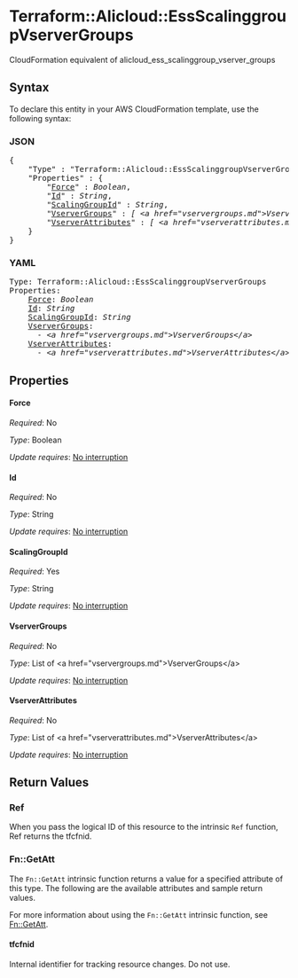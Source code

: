 # Terraform::Alicloud::EssScalinggroupVserverGroups

CloudFormation equivalent of alicloud_ess_scalinggroup_vserver_groups

## Syntax

To declare this entity in your AWS CloudFormation template, use the following syntax:

### JSON

<pre>
{
    "Type" : "Terraform::Alicloud::EssScalinggroupVserverGroups",
    "Properties" : {
        "<a href="#force" title="Force">Force</a>" : <i>Boolean</i>,
        "<a href="#id" title="Id">Id</a>" : <i>String</i>,
        "<a href="#scalinggroupid" title="ScalingGroupId">ScalingGroupId</a>" : <i>String</i>,
        "<a href="#vservergroups" title="VserverGroups">VserverGroups</a>" : <i>[ &lt;a href=&#34;vservergroups.md&#34;&gt;VserverGroups&lt;/a&gt;, ... ]</i>,
        "<a href="#vserverattributes" title="VserverAttributes">VserverAttributes</a>" : <i>[ &lt;a href=&#34;vserverattributes.md&#34;&gt;VserverAttributes&lt;/a&gt;, ... ]</i>
    }
}
</pre>

### YAML

<pre>
Type: Terraform::Alicloud::EssScalinggroupVserverGroups
Properties:
    <a href="#force" title="Force">Force</a>: <i>Boolean</i>
    <a href="#id" title="Id">Id</a>: <i>String</i>
    <a href="#scalinggroupid" title="ScalingGroupId">ScalingGroupId</a>: <i>String</i>
    <a href="#vservergroups" title="VserverGroups">VserverGroups</a>: <i>
      - &lt;a href=&#34;vservergroups.md&#34;&gt;VserverGroups&lt;/a&gt;</i>
    <a href="#vserverattributes" title="VserverAttributes">VserverAttributes</a>: <i>
      - &lt;a href=&#34;vserverattributes.md&#34;&gt;VserverAttributes&lt;/a&gt;</i>
</pre>

## Properties

#### Force

_Required_: No

_Type_: Boolean

_Update requires_: [No interruption](https://docs.aws.amazon.com/AWSCloudFormation/latest/UserGuide/using-cfn-updating-stacks-update-behaviors.html#update-no-interrupt)

#### Id

_Required_: No

_Type_: String

_Update requires_: [No interruption](https://docs.aws.amazon.com/AWSCloudFormation/latest/UserGuide/using-cfn-updating-stacks-update-behaviors.html#update-no-interrupt)

#### ScalingGroupId

_Required_: Yes

_Type_: String

_Update requires_: [No interruption](https://docs.aws.amazon.com/AWSCloudFormation/latest/UserGuide/using-cfn-updating-stacks-update-behaviors.html#update-no-interrupt)

#### VserverGroups

_Required_: No

_Type_: List of &lt;a href=&#34;vservergroups.md&#34;&gt;VserverGroups&lt;/a&gt;

_Update requires_: [No interruption](https://docs.aws.amazon.com/AWSCloudFormation/latest/UserGuide/using-cfn-updating-stacks-update-behaviors.html#update-no-interrupt)

#### VserverAttributes

_Required_: No

_Type_: List of &lt;a href=&#34;vserverattributes.md&#34;&gt;VserverAttributes&lt;/a&gt;

_Update requires_: [No interruption](https://docs.aws.amazon.com/AWSCloudFormation/latest/UserGuide/using-cfn-updating-stacks-update-behaviors.html#update-no-interrupt)

## Return Values

### Ref

When you pass the logical ID of this resource to the intrinsic `Ref` function, Ref returns the tfcfnid.

### Fn::GetAtt

The `Fn::GetAtt` intrinsic function returns a value for a specified attribute of this type. The following are the available attributes and sample return values.

For more information about using the `Fn::GetAtt` intrinsic function, see [Fn::GetAtt](https://docs.aws.amazon.com/AWSCloudFormation/latest/UserGuide/intrinsic-function-reference-getatt.html).

#### tfcfnid

Internal identifier for tracking resource changes. Do not use.

